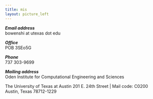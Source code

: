 ```yaml
---
title: mis
layout: picture_left
---
```


_**Email address**_<br>
bowenshi at utexas dot edu

_**Office**_<br>
POB 3SEo5G

_**Phone**_<br>
737 303-9699

_**Mailing address**_<br>
Oden Institute for Computational Engineering and Sciences

The University of Texas at Austin
201 E. 24th Street | Mail code: C0200 
Austin, Texas 78712-1229
